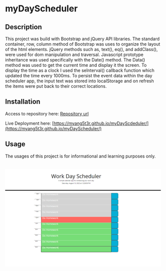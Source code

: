 # myDayScheduler
## Description

This project was build with Bootstrap and jQuery API libraries. The standard container, row, column method of Bootstrap was uses to organize the layout of the html elements. jQuery methods such as, text(), eq(), and addClass(), were used for dom manipulation and traversal. Javascript prototype inheritance was used specifically with the Date() method. The Data() method was used to get the current time and display it the screen. To display the time as a clock I used the seInterval() callback function which updated the time every 1000ms. To persist the event data within the day scheduler app, the input text was stored into localStorage and on refresh the items were put back to their correct locations.       

## Installation

Access to repository here:
[Repository url](https://github.com/myang5t3r/myDayScheduler)

Live Deployment here:
[https://myang5t3r.github.io/myDayScdeduler/](https://myang5t3r.github.io/myDayScheduler/)

## Usage
The usages of this project is for informational and learning purposes only. <br>
<br>
<br>
![Webpage snapshot](./assets/images/workDayScheduler.PNG)